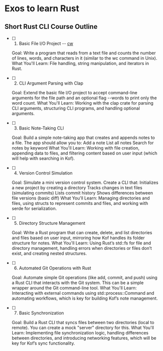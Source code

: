 # Exos to learn Rust

## Short Rust CLI Course Outline

- [ ] 1. Basic File I/O Project -- [cw](url) 

    Goal: Write a program that reads from a text file and counts the number of lines, words, and characters in it (similar to the wc command in Unix).
    What You'll Learn: File handling, string manipulation, and iterators in Rust.

- [ ] 2. CLI Argument Parsing with Clap

    Goal: Extend the basic file I/O project to accept command-line arguments for the file path and an optional flag --words to print only the word count.
    What You'll Learn: Working with the clap crate for parsing CLI arguments, structuring CLI programs, and handling optional arguments.

- [ ] 3. Basic Note-Taking CLI

    Goal: Build a simple note-taking app that creates and appends notes to a file. The app should allow you to:
        Add a note
        List all notes
        Search for notes by keyword
    What You'll Learn: Working with file creation, appending data to files, and filtering content based on user input (which will help with searching in Kof).

- [ ] 4. Version Control Simulation

    Goal: Simulate a mini version control system. Create a CLI that:
        Initializes a new project by creating a directory
        Tracks changes in text files (simulating commits)
        Lists commit history
        Shows differences between file versions (basic diff)
    What You'll Learn: Managing directories and files, using structs to represent commits and files, and working with serde for serialization.

- [ ] 5. Directory Structure Management

    Goal: Write a Rust program that can create, delete, and list directories and files based on user input, mirroring how Kof handles its folder structure for notes.
    What You'll Learn: Using Rust’s std::fs for file and directory management, handling errors when directories or files don’t exist, and creating nested structures.

- [ ] 6. Automated Git Operations with Rust

    Goal: Automate simple Git operations (like add, commit, and push) using a Rust CLI that interacts with the Git system. This can be a simple wrapper around the Git command-line tool.
    What You'll Learn: Interacting with external commands using std::process::Command and automating workflows, which is key for building Kof’s note management.

- [ ] 7. Basic Synchronization

    Goal: Build a Rust CLI that syncs files between two directories (local to remote). You can create a mock "server" directory for this.
    What You'll Learn: Implementing file synchronization logic, handling differences between directories, and introducing networking features, which will be key for Kof’s sync functionality.
